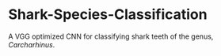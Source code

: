 # Shark-Species-Classification

A VGG optimized CNN for classifying shark teeth of the genus, _Carcharhinus_.
